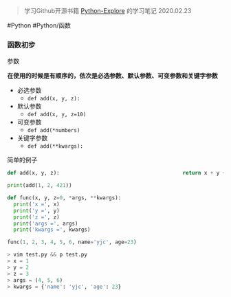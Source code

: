 > 学习Github开源书籍 [Python-Explore](https://funhacks.gitbooks.io/explore-python/content/) 的学习笔记
> 2020.02.23

#Python #Python/函数

### 函数初步


参数

**在使用的时候是有顺序的，依次是必选参数、默认参数、可变参数和关键字参数**

-   必选参数
	- `def add(x, y, z):    `
-   默认参数
	- `def add(x, y, z=10)`
-   可变参数
	- `def add(*numbers)`
-   关键字参数
	- `def add(**kwargs):`


简单的例子

```python
def add(x, y, z):                                        return x + y + z

print(add(1, 2, 421))
```


```python
def func(x, y, z=0, *args, **kwargs):                    
  print('x =', x)
  print('y =', y)
  print('z =', z)
  print('args =', args)
  print('kwargs =', kwargs)

func(1, 2, 3, 4, 5, 6, name='yjc', age=23)

> vim test.py && p test.py
> x = 1
> y = 2
> z = 3
> args = (4, 5, 6)
> kwargs = {'name': 'yjc', 'age': 23}
```

